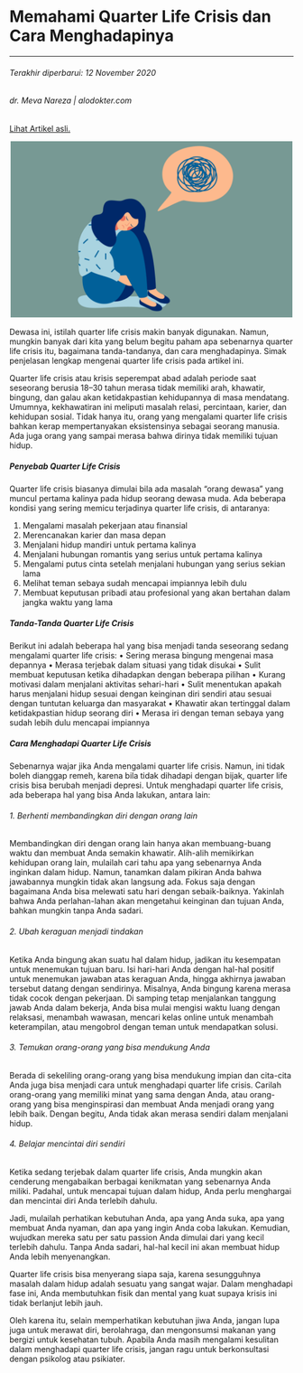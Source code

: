 # Memahami Quarter Life Crisis dan Cara Menghadapinya
 
---

###### Terakhir diperbarui: 12 November 2020
###### dr. Meva Nareza | alodokter.com

[Lihat Artikel asli.](https://www.alodokter.com/memahami-quarter-life-crisis-dan-cara-menghadapinya)


<!-- Foto artikel -->
<p align="center">
  <img alt="QLK" 
     src= "https://raw.githubusercontent.com/sheiladesw/tekweb2022/main/img/pic_QLC.png"
     width="500">
  <br>
</p>

Dewasa ini, istilah quarter life crisis makin banyak digunakan. Namun, mungkin banyak dari kita yang belum begitu paham apa sebenarnya quarter life crisis itu, bagaimana tanda-tandanya, dan cara menghadapinya. Simak penjelasan lengkap mengenai quarter life crisis pada artikel ini.

Quarter life crisis atau krisis seperempat abad adalah periode saat seseorang berusia 18–30 tahun merasa tidak memiliki arah, khawatir, bingung, dan galau akan ketidakpastian kehidupannya di masa mendatang. Umumnya, kekhawatiran ini meliputi masalah relasi, percintaan, karier, dan kehidupan sosial. Tidak hanya itu, orang yang mengalami quarter life crisis bahkan kerap mempertanyakan eksistensinya sebagai seorang manusia. Ada juga orang yang sampai merasa bahwa dirinya tidak memiliki tujuan hidup.

##### Penyebab Quarter Life Crisis
Quarter life crisis biasanya dimulai bila ada masalah “orang dewasa” yang muncul pertama kalinya pada hidup seorang dewasa muda. Ada beberapa kondisi yang sering memicu terjadinya quarter life crisis, di antaranya:
1. Mengalami masalah pekerjaan atau finansial
2. Merencanakan karier dan masa depan
3. Menjalani hidup mandiri untuk pertama kalinya
4. Menjalani hubungan romantis yang serius untuk pertama kalinya
5. Mengalami putus cinta setelah menjalani hubungan yang serius sekian lama
6. Melihat teman sebaya sudah mencapai impiannya lebih dulu
7. Membuat keputusan pribadi atau profesional yang akan bertahan dalam jangka waktu yang lama

##### Tanda-Tanda Quarter Life Crisis
Berikut ini adalah beberapa hal yang bisa menjadi tanda seseorang sedang mengalami quarter life crisis:
•	Sering merasa bingung mengenai masa depannya
•	Merasa terjebak dalam situasi yang tidak disukai
•	Sulit membuat keputusan ketika dihadapkan dengan beberapa pilihan
•	Kurang motivasi dalam menjalani aktivitas sehari-hari
•	Sulit menentukan apakah harus menjalani hidup sesuai dengan keinginan diri sendiri atau sesuai dengan tuntutan keluarga dan masyarakat
•	Khawatir akan tertinggal dalam ketidakpastian hidup seorang diri
•	Merasa iri dengan teman sebaya yang sudah lebih dulu mencapai impiannya

##### Cara Menghadapi Quarter Life Crisis
Sebenarnya wajar jika Anda mengalami quarter life crisis. Namun, ini tidak boleh dianggap remeh, karena bila tidak dihadapi dengan bijak, quarter life crisis bisa berubah menjadi depresi. Untuk menghadapi quarter life crisis, ada beberapa hal yang bisa Anda lakukan, antara lain:

###### 1. Berhenti membandingkan diri dengan orang lain
Membandingkan diri dengan orang lain hanya akan membuang-buang waktu dan membuat Anda semakin khawatir. Alih-alih memikirkan kehidupan orang lain, mulailah cari tahu apa yang sebenarnya Anda inginkan dalam hidup. 
Namun, tanamkan dalam pikiran Anda bahwa jawabannya mungkin tidak akan langsung ada. Fokus saja dengan bagaimana Anda bisa melewati satu hari dengan sebaik-baiknya. Yakinlah bahwa Anda perlahan-lahan akan mengetahui keinginan dan tujuan Anda, bahkan mungkin tanpa Anda sadari.

###### 2. Ubah keraguan menjadi tindakan
Ketika Anda bingung akan suatu hal dalam hidup, jadikan itu kesempatan untuk menemukan tujuan baru. Isi hari-hari Anda dengan hal-hal positif untuk menemukan jawaban atas keraguan Anda, hingga akhirnya jawaban tersebut datang dengan sendirinya. Misalnya, Anda bingung karena merasa tidak cocok dengan pekerjaan. Di samping tetap menjalankan tanggung jawab Anda dalam bekerja, Anda bisa mulai mengisi waktu luang dengan relaksasi, menambah wawasan, mencari kelas online untuk menambah keterampilan, atau mengobrol dengan teman untuk mendapatkan solusi.

###### 3. Temukan orang-orang yang bisa mendukung Anda
Berada di sekeliling orang-orang yang bisa mendukung impian dan cita-cita Anda juga bisa menjadi cara untuk menghadapi quarter life crisis. Carilah orang-orang yang memiliki minat yang sama dengan Anda, atau orang-orang yang bisa menginspirasi dan membuat Anda menjadi orang yang lebih baik. Dengan begitu, Anda tidak akan merasa sendiri dalam menjalani hidup.

###### 4. Belajar mencintai diri sendiri
Ketika sedang terjebak dalam quarter life crisis, Anda mungkin akan cenderung mengabaikan berbagai kenikmatan yang sebenarnya Anda miliki. Padahal, untuk mencapai tujuan dalam hidup, Anda perlu menghargai dan mencintai diri Anda terlebih dahulu.

   Jadi, mulailah perhatikan kebutuhan Anda, apa yang Anda suka, apa yang membuat Anda nyaman, dan apa yang ingin Anda coba lakukan. Kemudian, wujudkan mereka satu per satu passion Anda dimulai dari yang kecil terlebih dahulu. Tanpa Anda sadari, hal-hal kecil ini akan membuat hidup Anda lebih menyenangkan.

Quarter life crisis bisa menyerang siapa saja, karena sesungguhnya masalah dalam hidup adalah sesuatu yang sangat wajar. Dalam menghadapi fase ini, Anda membutuhkan fisik dan mental yang kuat supaya krisis ini tidak berlanjut lebih jauh.

Oleh karena itu, selain memperhatikan kebutuhan jiwa Anda, jangan lupa juga untuk merawat diri, berolahraga, dan mengonsumsi makanan yang bergizi untuk kesehatan tubuh. Apabila Anda masih mengalami kesulitan dalam menghadapi quarter life crisis, jangan ragu untuk berkonsultasi dengan psikolog atau psikiater.